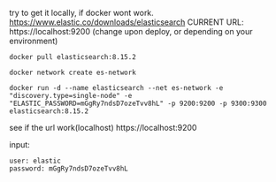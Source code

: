 try to get it locally, if docker wont work. https://www.elastic.co/downloads/elasticsearch
CURRENT URL: https://localhost:9200 
(change upon deploy, or depending on your environment)
```
docker pull elasticsearch:8.15.2
```

```
docker network create es-network
```


```
docker run -d --name elasticsearch --net es-network -e "discovery.type=single-node" -e "ELASTIC_PASSWORD=mGgRy7ndsD7ozeTvv8hL" -p 9200:9200 -p 9300:9300 elasticsearch:8.15.2
```

see if the url work(localhost)
https://localhost:9200 

input:
```
user: elastic
password: mGgRy7ndsD7ozeTvv8hL
```